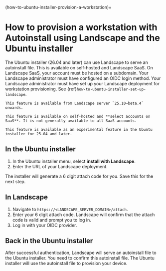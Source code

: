 (how-to-ubuntu-installer-provision-a-workstation)=
# How to provision a workstation with Autoinstall using Landscape and the Ubuntu installer

The Ubuntu installer (26.04 and later) can use Landscape to serve an autoinstall file. This is available on self-hosted and Landscape SaaS. On Landscape SaaS, your account must be hosted on a subdomain. Your Landscape administrator must have configured an OIDC login method. Your Landscape administrator must have set up your Landscape deployment for workstation provisioning. See {ref}`how-to-ubuntu-installer-set-up-landscape`.

```{note}
This feature is available from Landscape server `25.10~beta.4` onwards.

This feature is available on self-hosted and **select accounts on SaaS**. It is not generally available to all SaaS accounts.

This feature is available as an experimental feature in the Ubuntu installer for 25.04 and later.
```

## In the Ubuntu installer

1. In the Ubuntu installer menu, select **install with Landscape**.
1. Enter the URL of your Landscape deployment.

The installer will generate a 6 digit attach code for you. Save this for the next step.

## In Landscape

1. Navigate to `https://<LANDSCAPE_SERVER_DOMAIN>/attach`.
2. Enter your 6 digit attach code. Landscape will confirm that the attach code is valid and prompt you to log in.
3. Log in with your OIDC provider.

## Back in the Ubuntu installer

After successful authentication, Landscape will serve an autoinstall file to the Ubuntu installer. You need to confirm this autoinstall file. The Ubuntu installer will use the autoinstall file to provision your device.
